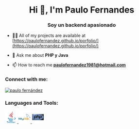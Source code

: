 <h1 align="center">Hi 👋, I'm Paulo Fernandes</h1>
<h3 align="center">Soy un backend apasionado</h3>

- 👨‍💻 All of my projects are available at [https://paulofernandez.github.io/porfolio/](https://paulofernandez.github.io/porfolio/)

- 💬 Ask me about **PHP y Java**

- 📫 How to reach me **paulofernandez1981@hotmail.com**

<h3 align="left">Connect with me:</h3>
<p align="left">
<a href="https://linkedin.com/in/paulo fernández" target="blank"><img align="center" src="https://raw.githubusercontent.com/rahuldkjain/github-profile-readme-generator/master/src/images/icons/Social/linked-in-alt.svg" alt="paulo fernández" height="30" width="40" /></a>
</p>

<h3 align="left">Languages and Tools:</h3>
<p align="left"> <a href="https://www.java.com" target="_blank" rel="noreferrer"> <img src="https://raw.githubusercontent.com/devicons/devicon/master/icons/java/java-original.svg" alt="java" width="40" height="40"/> </a> <a href="https://www.mysql.com/" target="_blank" rel="noreferrer"> <img src="https://raw.githubusercontent.com/devicons/devicon/master/icons/mysql/mysql-original-wordmark.svg" alt="mysql" width="40" height="40"/> </a> <a href="https://www.php.net" target="_blank" rel="noreferrer"> <img src="https://raw.githubusercontent.com/devicons/devicon/master/icons/php/php-original.svg" alt="php" width="40" height="40"/> </a> </p>
